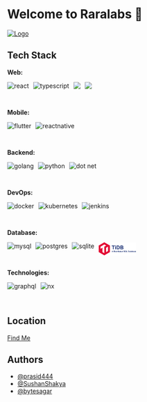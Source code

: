 # Welcome to Raralabs 👋

[![Logo](https://uploads-ssl.webflow.com/620a1fd6507b821e7b314ba3/620b6d03295fd06f2dd10d75_raralogo.png)](https://raralabs.com)

## Tech Stack

**Web:** 
<div style="display:flex;gap:10px">
<img height="30" alt="react" src="https://badges.aleen42.com/src/react.svg">
<img height="30" alt="typescript" src="https://badges.aleen42.com/src/typescript.svg">
<img height="30" src="https://badges.aleen42.com/src/vitejs.svg">
<img height="30" src="https://img.shields.io/badge/Next-black?style=for-the-badge&logo=next.js&logoColor=white" >
</div>
<br />


**Mobile:** 
<div style="display:flex;gap:10px">
<img alt='flutter' src="https://img.shields.io/badge/Flutter-black?style=plastic&logo=flutter&logoColor=1389FD" height=30>
<img alt='reactnative'  src="https://img.shields.io/badge/React%20Native-black?style=plastic&logo=react" height=30>
</div>
<br />




**Backend:** 
<div style="display:flex;gap:10px">
<img height="30" alt="golang" src="https://badges.aleen42.com/src/golang.svg">
<img height="30" alt="python" src="https://badges.aleen42.com/src/python.svg">
<img height="30" alt="dot net" src="https://img.shields.io/badge/.NET-5C2D91?style=for-the-badge&logo=.net&logoColor=white">
</div>
<br />


**DevOps:**  
<div style="display:flex;gap:10px">
<img height="30" alt="docker" src="https://badges.aleen42.com/src/docker.svg">
<img height="30" alt="kubernetes" src="https://img.shields.io/badge/kubernetes-%23326ce5.svg?style=for-the-badge&logo=kubernetes&logoColor=white">
<img height="30" alt="jenkins" src="https://img.shields.io/badge/jenkins-%232C5263.svg?style=for-the-badge&logo=jenkins&logoColor=white">
</div>

<br />

**Database:**  
<div style="display:flex;gap:10px">
<img height="30" alt="mysql" src="https://img.shields.io/badge/mysql-%2300f.svg?style=for-the-badge&logo=mysql&logoColor=white">
<img height="30" alt="postgres" src="https://img.shields.io/badge/postgres-%23316192.svg?style=for-the-badge&logo=postgresql&logoColor=white">
<img height="30" alt="sqlite" src="https://img.shields.io/badge/sqlite-%2307405e.svg?style=for-the-badge&logo=sqlite&logoColor=white">
<img height="30" alt="tidb" src="https://github.com/pingcap/tidb/raw/master/docs/logo_with_text.png">



</div>
<br />

**Technologies:**  
<div style="display:flex;gap:10px">
<img height="30" alt="graphql" src="https://img.shields.io/badge/-GraphQL-E10098?style=for-the-badge&logo=graphql&logoColor=white">
<img height="30" alt="nx" src="https://img.shields.io/badge/nx-143055?style=for-the-badge&logo=nx&logoColor=white">


</div>
<br />



## Location

[Find Me](https://g.page/rara-labs?share)
<br />

## Authors

- [@prasid444](https://www.github.com/prasid444)
- [@SushanShakya](https://www.github.com/SushanShakya)
- [@bytesagar](https://www.github.com/bytesagar)

